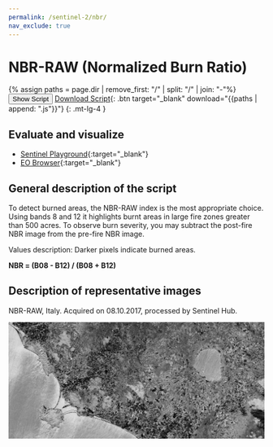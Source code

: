 ```yaml
---
permalink: /sentinel-2/nbr/
nav_exclude: true
---
```


# NBR-RAW (Normalized Burn Ratio)

{% assign paths = page.dir | remove_first: "/" | split: "/" | join: "-"%}
<button class="btn btn-primary" id="toggle-script" onclick="toggleScript()">Show Script</button>
[Download Script](script.js){: .btn target="_blank" download="{{paths | append: ".js"}}"}
{: .mt-lg-4 }

<div id="script" style="display:none;"> 
{% highlight javascript %}
{% include_relative script.js %}
{% endhighlight %}
</div>

## Evaluate and visualize
 - [Sentinel Playground](https://apps.sentinel-hub.com/sentinel-playground/?source=S2&lat=40.39519549132737&lng=-3.739471435546875&zoom=11&preset=CUSTOM&layers=B01,B02,B03&maxcc=7&gain=1.0&gamma=1.0&time=2019-05-01%7C2019-11-21&atmFilter=&showDates=false&evalscript=IC8vIE5vcm1hbGl6ZWQgRGlmZmVyZW5jZSBOSVIvU1dJUiBOb3JtYWxpemVkIEJ1cm4gUmF0aW8gKGFiYnJ2LiBOQlIpCi8vIEdlbmVyYWwgZm9ybXVsYTogKE5JUiAtIFNXSVIpIC8gKE5JUiArIFNXSVIpCi8vIFVSTCBodHRwczovL3d3dy5pbmRleGRhdGFiYXNlLmRlL2RiL3NpLXNpbmdsZS5waHA%2Fc2Vuc29yX2lkPTk2JnJzaW5kZXhfaWQ9NTMKCmxldCBpbmRleCA9IChCMDggLSBCMTIpIC8gKEIwOCArIEIxMik7CnJldHVybltpbmRleF0%3D){:target="_blank"}
 - [EO Browser](https://apps.sentinel-hub.com/eo-browser/?zoom=11&lat=42.5463&lng=11.5961&themeId=DEFAULT-THEME&datasetId=S2L1C&fromTime=2019-12-10T00%3A00%3A00.000Z&toTime=2019-12-10T23%3A59%3A59.999Z&visualizationUrl=https%3A%2F%2Fservices.sentinel-hub.com%2Fogc%2Fwms%2F42924c6c-257a-4d04-9b8e-36387513a99c&evalscript=Ly8gTm9ybWFsaXplZCBEaWZmZXJlbmNlIE5JUi9TV0lSIE5vcm1hbGl6ZWQgQnVybiBSYXRpbyAoYWJicnYuIE5CUikKLy8KLy8gR2VuZXJhbCBmb3JtdWxhOiAoTklSIC0gU1dJUikgLyAoTklSICsgU1dJUikKLy8KLy8gVVJMIGh0dHBzOi8vd3d3LmluZGV4ZGF0YWJhc2UuZGUvZGIvc2ktc2luZ2xlLnBocD9zZW5zb3JfaWQ9OTYmcnNpbmRleF9pZD01MwovLwoKbGV0IGluZGV4ID0gKEIwOCAtIEIxMikgLyAoQjA4ICsgQjEyKTsKcmV0dXJuW2luZGV4XQ%3D%3D){:target="_blank"}

## General description of the script

To detect burned areas, the NBR-RAW index is the most appropriate choice. Using bands 8 and 12 it highlights burnt areas in large fire zones greater than 500 acres. To observe burn severity, you may subtract the post-fire NBR image from the pre-fire NBR image.

Values description: Darker pixels indicate burned areas.


**NBR = (B08 - B12) / (B08 + B12)**

## Description of representative images

NBR-RAW, Italy. Acquired on 08.10.2017, processed by Sentinel Hub. 

![NBR](fig/fig1.png)